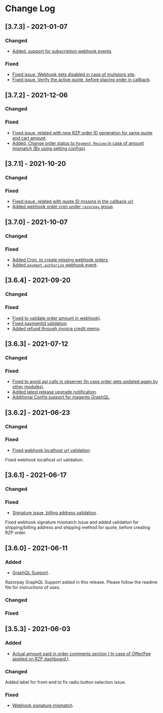 
# Change Log


## [3.7.3] - 2021-01-07

### Changed
- [Added, support for subscription webhook events](https://github.com/razorpay/razorpay-magento/pull/300).
### Fixed
- [Fixed issue, Webhook gets disabled in case of mutistore site](https://github.com/razorpay/razorpay-magento/pull/301).
- [Fixed issue, Verify the active quote, before placing order in callback](https://github.com/razorpay/razorpay-magento/pull/299).

## [3.7.2] - 2021-12-06

### Changed
### Fixed
- [Fixed issue, related with new RZP order ID generation for same quote and cart amount](https://github.com/razorpay/razorpay-magento/pull/292).
- [Added, Change order status to `Payment Review` in case of amount mismatch (By using setting configs)](https://github.com/razorpay/razorpay-magento/pull/296).

## [3.7.1] - 2021-10-20

### Changed
### Fixed
- [Fixed issue, related with quote ID missing in the callback url](https://github.com/razorpay/razorpay-magento/pull/288).
- [Added webhook order cron under `razorpay` group](https://github.com/razorpay/razorpay-magento/pull/289).

## [3.7.0] - 2021-10-07

### Changed
### Fixed
- [Added Cron, to create missing webhook orders](https://github.com/razorpay/razorpay-magento/pull/284).
- [Added `payment.authorize` webhook event](https://github.com/razorpay/razorpay-magento/pull/284).

## [3.6.4] - 2021-09-20

### Changed
### Fixed
- [Fixed to validate order amount in webhook)](https://github.com/razorpay/razorpay-magento/pull/275).
- [Fixed paymentId validation](https://github.com/razorpay/razorpay-magento/pull/276).
- [Added refund through invoice credit memo](https://github.com/razorpay/razorpay-magento/pull/272).

## [3.6.3] - 2021-07-12

### Changed
### Fixed
- [Fixed to avoid api calls in observer (In case order gets updated again by other modules)](https://github.com/razorpay/razorpay-magento/pull/269).
- [Added latest release upgrade notification](https://github.com/razorpay/razorpay-magento/pull/264).
- [Additional Config support for magento GraphQL](https://github.com/razorpay/razorpay-magento/pull/268).

## [3.6.2] - 2021-06-23

### Changed
### Fixed
- [Fixed webhook localhost url validation](https://github.com/razorpay/razorpay-magento/pull/257).

 Fixed webhook localhost url validation.

## [3.6.1] - 2021-06-17

### Changed
### Fixed
- [Signature issue, billing address validation](https://github.com/razorpay/razorpay-magento/pull/254).

 Fixed webhook signature mismatch issue and added validation for shipping/billing address and shipping method for quote, before creating RZP order.

## [3.6.0] - 2021-06-11

### Added

- [GraphQL Support](https://github.com/razorpay/razorpay-magento/pull/240).

 Razorpay GraphQL Support added in this release. Please follow the readme file for instructions of uses. 

### Changed
### Fixed

## [3.5.3] - 2021-06-03

### Added

- [Actual amount paid in order comments section ( In case of Offer/Fee applied on RZP dashboard.)](https://github.com/razorpay/razorpay-magento/pull/249).

### Changed

Added label for front-end to fix radio button selection issue.

### Fixed

- [Webhook signature mismatch](https://github.com/razorpay/razorpay-magento/pull/251).
